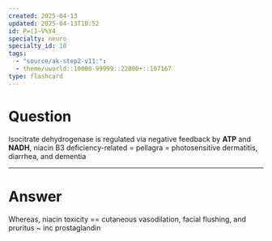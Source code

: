 ```yaml
---
created: 2025-04-13
updated: 2025-04-13T10:52
id: P=(1~V%Y4_
specialty: neuro
specialty_id: 10
tags:
  - "source/ak-step2-v11:": 
  - theme/uworld::10000-99999::22000+::107167
type: flashcard
---
```


# Question
Isocitrate dehydrogenase is regulated via negative feedback by **ATP** and **NADH**, niacin B3 deficiency-related = pellagra = photosensitive dermatitis, diarrhea, and dementia

---

# Answer
Whereas, niacin toxicity == cutaneous vasodilation, facial flushing, and pruritus ~ inc prostaglandin